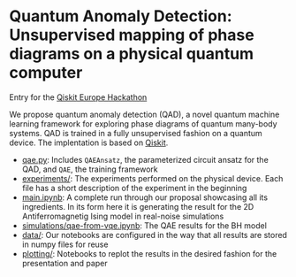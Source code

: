 # Quantum Anomaly Detection: Unsupervised mapping of phase diagrams on a physical quantum computer

Entry for the [Qiskit Europe Hackathon](https://qiskithackathoneurope.bemyapp.com/#/projects/60805383ff00f400197f84fd)

We propose quantum anomaly detection (QAD), a novel quantum machine learning framework for exploring phase diagrams of quantum many-body systems. QAD is trained in a fully unsupervised fashion on a quantum device. The implentation is based on [Qiskit](https://qiskit.org/).

* [qae.py](qae.py): Includes `QAEAnsatz`, the parameterized circuit ansatz for the QAD, and `QAE`, the training framework
* [experiments/](experiments/): The experiments performed on the physical device. Each file has a short description of the experiment in the beginning
* [main.ipynb](main.ipynb): A complete run through our proposal showcasing all its ingredients. In its form here it is generating the result for the 2D Antiferromagnetig Ising model in real-noise simulations
* [simulations/qae-from-vqe.ipynb](simulations/qae-from-vqe.ipynb): The QAE results for the BH model
* [data/](data/): Our notebooks are configured in the way that all results are stored in numpy files for reuse
* [plotting/](plotting/): Notebooks to replot the results in the desired fashion for the presentation and paper
